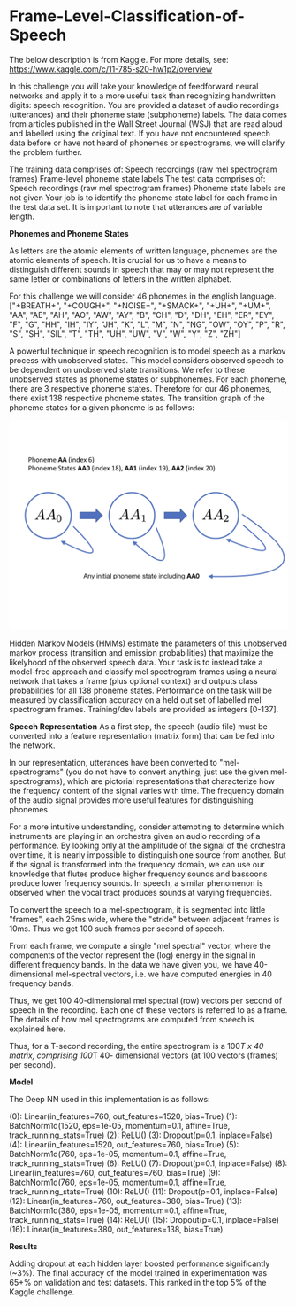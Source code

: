 # Frame-Level-Classification-of-Speech

The below description is from Kaggle. For more details, see: https://www.kaggle.com/c/11-785-s20-hw1p2/overview

In this challenge you will take your knowledge of feedforward neural networks and apply it to a more useful task than recognizing handwritten digits: speech recognition. You are provided a dataset of audio recordings (utterances) and their phoneme state (subphoneme) labels. The data comes from articles published in the Wall Street Journal (WSJ) that are read aloud and labelled using the original text. If you have not encountered speech data before or have not heard of phonemes or spectrograms, we will clarify the problem further.

The training data comprises of:
Speech recordings (raw mel spectrogram frames)
Frame-level phoneme state labels
The test data comprises of:
Speech recordings (raw mel spectrogram frames)
Phoneme state labels are not given
Your job is to identify the phoneme state label for each frame in the test data set. It is important to note that utterances are of variable length.

**Phonemes and Phoneme States**

As letters are the atomic elements of written language, phonemes are the atomic elements of speech. It is crucial for us to have a means to distinguish different sounds in speech that may or may not represent the same letter or combinations of letters in the written alphabet.

For this challenge we will consider 46 phonemes in the english language. ["+BREATH+", "+COUGH+", "+NOISE+", "+SMACK+", "+UH+", "+UM+", "AA", "AE", "AH", "AO", "AW", "AY", "B", "CH", "D", "DH", "EH", "ER", "EY", "F", "G", "HH", "IH", "IY", "JH", "K", "L", "M", "N", "NG", "OW", "OY", "P", "R", "S", "SH", "SIL", "T", "TH", "UH", "UW", "V", "W", "Y", "Z", "ZH"]

A powerful technique in speech recognition is to model speech as a markov process with unobserved states. This model considers observed speech to be dependent on unobserved state transitions. We refer to these unobserved states as phoneme states or subphonemes. For each phoneme, there are 3 respective phoneme states. Therefore for our 46 phonemes, there exist 138 respective phoneme states. The transition graph of the phoneme states for a given phoneme is as follows:

![pstates](https://github.com/brianyan918/Frame-Level-Classification-of-Speech/blob/master/pstates.jpeg)

Hidden Markov Models (HMMs) estimate the parameters of this unobserved markov process (transition and emission probabilities) that maximize the likelyhood of the observed speech data. Your task is to instead take a model-free approach and classify mel spectrogram frames using a neural network that takes a frame (plus optional context) and outputs class probabilities for all 138 phoneme states. Performance on the task will be measured by classification accuracy on a held out set of labelled mel spectrogram frames. Training/dev labels are provided as integers [0-137].

**Speech Representation**
As a first step, the speech (audio file) must be converted into a feature representation (matrix form) that can be fed into the network.

In our representation, utterances have been converted to "mel-spectrograms" (you do not have to convert anything, just use the given mel-spectrograms), which are pictorial representations that characterize how the frequency content of the signal varies with time. The frequency domain of the audio signal provides more useful features for distinguishing phonemes.

For a more intuitive understanding, consider attempting to determine which instruments are playing in an orchestra given an audio recording of a performance. By looking only at the amplitude of the signal of the orchestra over time, it is nearly impossible to distinguish one source from another. But if the signal is transformed into the frequency domain, we can use our knowledge that flutes produce higher frequency sounds and bassoons produce lower frequency sounds. In speech, a similar phenomenon is observed when the vocal tract produces sounds at varying frequencies.

To convert the speech to a mel-spectrogram, it is segmented into little "frames", each 25ms wide, where the "stride" between adjacent frames is 10ms. Thus we get 100 such frames per second of speech.

From each frame, we compute a single "mel spectral" vector, where the components of the vector represent the (log) energy in the signal in different frequency bands. In the data we have given you, we have 40-dimensional mel-spectral vectors, i.e. we have computed energies in 40 frequency bands.

Thus, we get 100 40-dimensional mel spectral (row) vectors per second of speech in the recording. Each one of these vectors is referred to as a frame. The details of how mel spectrograms are computed from speech is explained here.

Thus, for a T-second recording, the entire spectrogram is a 100*T x 40 matrix, comprising 100*T 40- dimensional vectors (at 100 vectors (frames) per second).

**Model**

The Deep NN used in this implementation is as follows:

  (0): Linear(in_features=760, out_features=1520, bias=True)
  (1): BatchNorm1d(1520, eps=1e-05, momentum=0.1, affine=True, track_running_stats=True)
  (2): ReLU()
  (3): Dropout(p=0.1, inplace=False)
  (4): Linear(in_features=1520, out_features=760, bias=True)
  (5): BatchNorm1d(760, eps=1e-05, momentum=0.1, affine=True, track_running_stats=True)
  (6): ReLU()
  (7): Dropout(p=0.1, inplace=False)
  (8): Linear(in_features=760, out_features=760, bias=True)
  (9): BatchNorm1d(760, eps=1e-05, momentum=0.1, affine=True, track_running_stats=True)
  (10): ReLU()
  (11): Dropout(p=0.1, inplace=False)
  (12): Linear(in_features=760, out_features=380, bias=True)
  (13): BatchNorm1d(380, eps=1e-05, momentum=0.1, affine=True, track_running_stats=True)
  (14): ReLU()
  (15): Dropout(p=0.1, inplace=False)
  (16): Linear(in_features=380, out_features=138, bias=True)
  
**Results**

Adding dropout at each hidden layer boosted performance significantly (~3%). The final accuracy of the model trained in experimentation was 65+% on validation and test datasets. This ranked in the top 5% of the Kaggle challenge.
